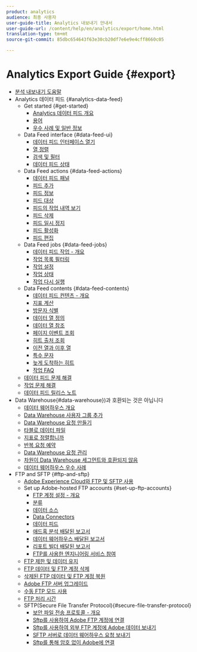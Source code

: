 ```yaml
---
product: analytics
audience: 최종 사용자
user-guide-title: Analytics 내보내기 안내서
user-guide-url: /content/help/en/analytics/export/home.html
translation-type: tm+mt
source-git-commit: 85dbc654643f63e30cb20df7e6e9e4cff8660c05

---
```



# Analytics Export Guide {#export}

+ [분석 내보내기 도움말](home.md)
+ Analytics 데이터 피드 {#analytics-data-feed}
   + Get started {#get-started}
      + [Analytics 데이터 피드 개요](analytics-data-feed/c-getstarted/data-feed-overview.md)
      + [용어](analytics-data-feed/c-getstarted/datafeeds-terminology.md)
      + [우수 사례 및 일반 정보](analytics-data-feed/c-getstarted/data-feeds-best-practices.md)
   + Data Feed interface {#data-feed-ui}
      + [데이터 피드 인터페이스 열기](analytics-data-feed/c-data-feed-ui/t-open-data-feed.md)
      + [열 정렬](analytics-data-feed/c-data-feed-ui/t-feed-columns-sort.md)
      + [검색 및 필터](analytics-data-feed/c-data-feed-ui/t-feed-search-and-filter.md)
      + [데이터 피드 상태](analytics-data-feed/c-data-feed-ui/r-datafeed-status.md)
   + Data Feed actions {#data-feed-actions}
      + [데이터 피드 패널](analytics-data-feed/c-data-feed-actions/data-feed-actions.md)
      + [피드 추가](analytics-data-feed/c-data-feed-actions/t-feed-add.md)
      + [피드 정보](analytics-data-feed/c-data-feed-actions/r-feed-information.md)
      + [피드 대상](analytics-data-feed/c-data-feed-actions/r-feed-destination.md)
      + [피드의 작업 내역 보기](analytics-data-feed/c-data-feed-actions/t-feed-job-history.md)
      + [피드 삭제](analytics-data-feed/c-data-feed-actions/t-feed-delete.md)
      + [피드 일시 정지](analytics-data-feed/c-data-feed-actions/t-feed-pause.md)
      + [피드 활성화](analytics-data-feed/c-data-feed-actions/t-feed-activate.md)
      + [피드 편집](analytics-data-feed/c-data-feed-actions/t-feed-edit.md)
   + Data Feed jobs {#data-feed-jobs}
      + [데이터 피드 작업 - 개요](analytics-data-feed/c-df-jobs/feed-jobs-processing.md)
      + [작업 목록 필터링](analytics-data-feed/c-df-jobs/t-jobs-filter.md)
      + [작업 설정](analytics-data-feed/c-df-jobs/r-jobs-settings.md)
      + [작업 상태](analytics-data-feed/c-df-jobs/r-job-status.md)
      + [작업 다시 실행](analytics-data-feed/c-df-jobs/t-job-rerun.md)
   + Data Feed contents {#data-feed-contents}
      + [데이터 피드 컨텐츠 - 개요](analytics-data-feed/c-df-contents/datafeeds-contents.md)
      + [지표 계산](analytics-data-feed/c-df-contents/datafeeds-calculate.md)
      + [방문자 식별](analytics-data-feed/c-df-contents/datafeeds-visid.md)
      + [데이터 열 정의](analytics-data-feed/c-df-contents/r-data-column-definitions.md)
      + [데이터 열 참조](analytics-data-feed/c-df-contents/datafeeds-reference.md)
      + [페이지 이벤트 조회](analytics-data-feed/c-df-contents/datafeeds-page-event.md)
      + [히트 출처 조회](analytics-data-feed/c-df-contents/datafeeds-hit-source.md)
      + [이전 열과 이후 열](analytics-data-feed/c-df-contents/datafeeds-column-types.md)
      + [특수 문자](analytics-data-feed/c-df-contents/datafeeds-spec-chars.md)
      + [늦게 도착하는 히트](analytics-data-feed/c-df-contents/late-arriving-hits.md)
      + [작업 FAQ](analytics-data-feed/c-df-contents/jobs-faq.md)
   + [데이터 피드 문제 해결](analytics-data-feed/feed-troubleshooting.md)
   + [작업 문제 해결](analytics-data-feed/jobs-troubleshooting.md)
   + [데이터 피드 릴리스 노트](analytics-data-feed/datafeeds-history.md)
+ Data Warehouse{#data-warehouse})과 호환되는 것은 아닙니다 
   + [데이터 웨어하우스 개요](data-warehouse/data-warehouse.md)
   + [Data Warehouse 사용자 그룹 추가](data-warehouse/t-dw-group.md)
   + [Data Warehouse 요청 만들기](data-warehouse/t-dw-create-request.md)
   + [타블로 데이터 파일](data-warehouse/t-tableau.md)
   + [지표로 정렬합니까](data-warehouse/sorting-by-metric.md)
   + [반복 요청 예약](data-warehouse/dw-schedule-recurring.md)
   + [Data Warehouse 요청 관리](data-warehouse/data-warehouse-requests-manage.md)
   + [차원이 Data Warehouse 세그먼트와 호환되지 않음](data-warehouse/dw-dimensions-incompatible-dwsegments.md)
   + [데이터 웨어하우스 우수 사례](data-warehouse/data-warehouse-bp.md)
+ FTP and SFTP {#ftp-and-sftp}
   + [Adobe Experience Cloud와 FTP 및 SFTP 사용](ftp-and-sftp/ftp-overview.md)
   + Set up Adobe-hosted FTP accounts {#set-up-ftp-accounts}
      + [FTP 계정 설정 - 개요](ftp-and-sftp/c-set-up-ftp-accounts/ftp-accounts.md)
      + [분류](ftp-and-sftp/c-set-up-ftp-accounts/ftp-saint.md)
      + [데이터 소스](ftp-and-sftp/c-set-up-ftp-accounts/ftp-datasources.md)
      + [Data Connectors](ftp-and-sftp/c-set-up-ftp-accounts/ftp-genesis.md)
      + [데이터 피드](ftp-and-sftp/c-set-up-ftp-accounts/ftp-datafeeds.md)
      + [애드혹 분석 배달된 보고서](ftp-and-sftp/c-set-up-ftp-accounts/ftp-discover-reports.md)
      + [데이터 웨어하우스 배달된 보고서](ftp-and-sftp/c-set-up-ftp-accounts/ftp-dw-reports.md)
      + [리포트 빌더 배달된 보고서](ftp-and-sftp/c-set-up-ftp-accounts/ftp-arb-reports.md)
      + [FTP를 사용한 엔지니어링 서비스 참여](ftp-and-sftp/c-set-up-ftp-accounts/ftp-eng-services.md)
   + [FTP 제한 및 데이터 유지](ftp-and-sftp/ftp-limits.md)
   + [FTP 데이터 및 FTP 계정 삭제](ftp-and-sftp/ftp-delete.md)
   + [삭제된 FTP 데이터 및 FTP 계정 복원](ftp-and-sftp/ftp-restore.md)
   + [Adobe FTP 서버 업그레이드](ftp-and-sftp/ftp-upgrade.md)
   + [수동 FTP 모드 사용](ftp-and-sftp/ftp-passive.md)
   + [FTP 처리 시간](ftp-and-sftp/ftp-processing.md)
   + SFTP(Secure File Transfer Protocol){#secure-file-transfer-protocol}
      + [보안 파일 전송 프로토콜 - 개요](ftp-and-sftp/c-sftp/ftp-sftp.md)
      + [Sftp를 사용하여 Adobe FTP 계정에 연결](ftp-and-sftp/c-sftp/ftp-sftp-connect.md)
      + [Sftp를 사용하여 외부 FTP 계정에 Adobe 데이터 보내기](ftp-and-sftp/c-sftp/ftp-sftp-transfer.md)
      + [SFTP 서버로 데이터 웨어하우스 요청 보내기](ftp-and-sftp/c-sftp/ftp-sftp-dw.md)
      + [Sftp를 통해 암호 없이 Adobe에 연결](ftp-and-sftp/c-sftp/ftp-sftp-cert-auth.md)
